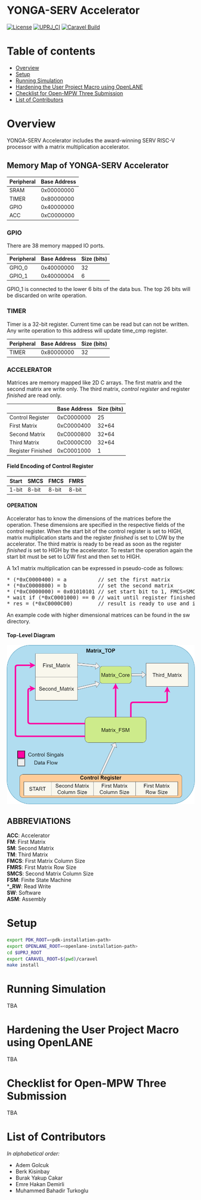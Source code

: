 # YONGA-SERV Accelerator

[![License](https://img.shields.io/badge/License-Apache%202.0-blue.svg)](https://opensource.org/licenses/Apache-2.0) [![UPRJ_CI](https://github.com/efabless/caravel_project_example/actions/workflows/user_project_ci.yml/badge.svg)](https://github.com/efabless/caravel_project_example/actions/workflows/user_project_ci.yml) [![Caravel Build](https://github.com/efabless/caravel_project_example/actions/workflows/caravel_build.yml/badge.svg)](https://github.com/efabless/caravel_project_example/actions/workflows/caravel_build.yml)

Table of contents
=================

- [Overview](#overview)
- [Setup](#setup)
- [Running Simulation](#running-simulation)
- [Hardening the User Project Macro using OpenLANE](#hardening-the-user-project-macro-using-openlane)
- [Checklist for Open-MPW Three Submission](#checklist-for-open-mpw-three-submission)
- [List of Contributors](#list-of-contributors)

Overview
========

YONGA-SERV Accelerator includes the award-winning SERV RISC-V processor with a matrix multiplication accelerator.

## Memory Map of YONGA-SERV Accelerator

| Peripheral| Base Address| 
| --- | ---     |
| SRAM | 0x00000000|
| TIMER| 0x80000000|
| GPIO | 0x40000000|
| ACC  | 0xC0000000|

### GPIO

There are 38 memory mapped IO ports.

| Peripheral| Base Address| Size (bits)|
| ---| ---| ---|    
| GPIO_0| 0x40000000| 32 |    
| GPIO_1| 0x40000004| 6 |    

GPIO_1 is connected to the lower 6 bits of the data bus. The top 26 bits will be discarded on write operation.

### TIMER

Timer is a 32-bit register. Current time can be read but can not be written. Any write operation to this address will update time_cmp register.

| Peripheral| Base Address| Size (bits)|
| ---       | ---         | --- |
| TIMER | 0x80000000| 32 |

### ACCELERATOR

Matrices are memory mapped like 2D C arrays. The first matrix and the second matrix are write only. The third matrix, _control register_ and register _finished_ are read only.

|           | Base Address| Size (bits)|
| ---       | ---         | ---        |
| Control Register  | 0xC0000000| 25    |
| First Matrix      | 0xC0000400| 32*64 |
| Second Matrix     | 0xC0000800| 32*64 |
| Third Matrix      | 0xC0000C00| 32*64 |
| Register Finished | 0xC0001000| 1     |

#### Field Encoding of Control Register

| Start| SMCS| FMCS| FMRS|
| ---  | --- | --- | --- |
| 1-bit | 8-bit | 8-bit | 8-bit |

#### OPERATION   

Accelerator has to know the dimensions of the matrices before the operation. These dimensions are specified in the respective fields of the control register.
When the start bit of the control register is set to HIGH, matrix multiplication starts and the register _finished_ is set to LOW by the accelerator. The third matrix is ready to be read as soon as the register _finished_ is set to HIGH by the accelerator. To restart the operation again the start bit must be set to LOW first and then set to HIGH.

A 1x1 matrix multiplication can be expressed in pseudo-code as follows:   

<pre>
* (*0xC0000400) = a          // set the first matrix
* (*0xC0000800) = b          // set the second matrix
* (*0xC0000000) = 0x01010101 // set start bit to 1, FMCS=SMCS=FMRS=1
* wait if (*0xC0001000) == 0 // wait until register finished is 1
* res = (*0xC0000C00)        // result is ready to use and its value equals a[] times b[]
</pre>

An example code with higher dimensional matrices can be found in the sw directory.

#### Top-Level Diagram
![alt text](docs/accelerator.png)

## ABBREVIATIONS
**ACC**: Accelerator   
**FM**: First Matrix   
**SM**: Second Matrix   
**TM**: Third Matrix   
**FMCS**: First Matrix Column Size   
**FMRS**: First Matrix Row Size   
**SMCS**: Second Matrix Column Size   
**FSM**: Finite State Machine   
***_RW**: Read Write   
**SW**: Software   
**ASM**: Assembly

Setup
========

```bash
export PDK_ROOT=<pdk-installation-path>
export OPENLANE_ROOT=<openlane-installation-path>
cd $UPRJ_ROOT
export CARAVEL_ROOT=$(pwd)/caravel
make install
```

Running Simulation
========

TBA

Hardening the User Project Macro using OpenLANE
========

TBA

Checklist for Open-MPW Three Submission
=================================

TBA

List of Contributors
=================================

*In alphabetical order:*

- Adem Golcuk
- Berk Kisinbay
- Burak Yakup Cakar
- Emre Hakan Demirli
- Muhammed Bahadir Turkoglu
